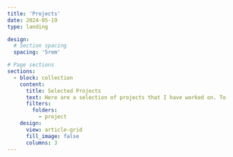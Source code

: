 ```yaml
---
title: 'Projects'
date: 2024-05-19
type: landing

design:
  # Section spacing
  spacing: '5rem'

# Page sections
sections:
  - block: collection
    content:
      title: Selected Projects
      text: Here are a selection of projects that I have worked on. To see more, please visit my [GitHub](https://github.com/Lolita05).
      filters:
        folders:
          - project
    design:
      view: article-grid
      fill_image: false
      columns: 3
---
```

